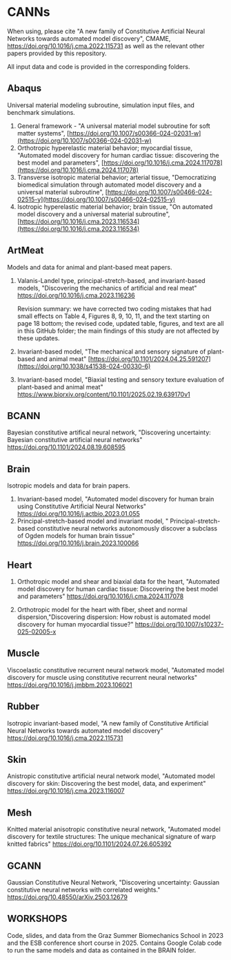 # CANNs
When using, please cite "A new family of Constitutive Artificial Neural Networks towards automated model discovery", CMAME, https://doi.org/10.1016/j.cma.2022.115731 as well as the relevant other papers provided by this repository. 

All input data and code is provided in the corresponding folders. 

## Abaqus
Universal material modeling subroutine, simulation input files, and benchmark simulations.

1. General framework - "A universal material model subroutine for soft matter systems", [https://doi.org/10.1007/s00366-024-02031-w](https://doi.org/10.1007/s00366-024-02031-w)
2. Orthotropic hyperelastic material behavior; myocardial tissue, "Automated model discovery for human cardiac tissue: discovering the best model and parameters", [https://doi.org/10.1016/j.cma.2024.117078](https://doi.org/10.1016/j.cma.2024.117078)
3. Transverse isotropic material behavior; arterial tissue, "Democratizing biomedical simulation through automated model discovery and a universal material subroutine", [https://doi.org/10.1007/s00466-024-02515-y](https://doi.org/10.1007/s00466-024-02515-y)
4. Isotropic hyperelastic material behavior; brain tissue, "On automated model discovery and a universal material subroutine", [https://doi.org/10.1016/j.cma.2023.116534](https://doi.org/10.1016/j.cma.2023.116534)

## ArtMeat
Models and data for animal and plant-based meat papers. 
1. Valanis-Landel type, principal-stretch-based, and invariant-based models, "Discovering the mechanics of artificial and real meat" https://doi.org/10.1016/j.cma.2023.116236

	Revision summary: we have corrected two coding mistakes that had small effects on Table 4, Figures 8, 9, 10, 11, and the text starting on page 18 bottom; the revised code, updated table, figures, and text are all in this GitHub folder; the main findings of this study are not affected by these updates.

2. Invariant-based model, "The mechanical and sensory signature of plant-based and animal meat" [https://doi.org/10.1101/2024.04.25.591207](https://doi.org/10.1038/s41538-024-00330-6)
3. Invariant-based model, "Biaxial testing and sensory texture evaluation of plant-based and animal meat" https://www.biorxiv.org/content/10.1101/2025.02.19.639170v1

## BCANN
Bayesian constitutive artifical neural network, "Discovering uncertainty: Bayesian constitutive artificial neural networks" https://doi.org/10.1101/2024.08.19.608595

## Brain
Isotropic models and data for brain papers.
1. Invariant-based model, "Automated model discovery for human brain using Constitutive Artificial Neural Networks" https://doi.org/10.1016/j.actbio.2023.01.055
2. Principal-stretch-based model and invariant model, " Principal-stretch-based constitutive neural networks autonomously discover a subclass of Ogden models for human brain tissue" https://doi.org/10.1016/j.brain.2023.100066

## Heart
1. Orthotropic model and shear and biaxial data for the heart, "Automated model discovery for human cardiac tissue: Discovering the best model and parameters" https://doi.org/10.1016/j.cma.2024.117078

2. Orthotropic model for the heart with fiber, sheet and normal dispersion,"Discovering dispersion: How robust is automated model discovery for human myocardial tissue?" https://doi.org/10.1007/s10237-025-02005-x

## Muscle
Viscoelastic constitutive recurrent neural network model, "Automated model discovery for muscle using constitutive recurrent neural networks" https://doi.org/10.1016/j.jmbbm.2023.106021

## Rubber
Isotropic invariant-based model, "A new family of Constitutive Artificial Neural Networks towards automated model discovery" https://doi.org/10.1016/j.cma.2022.115731

## Skin
Anistropic constitutive artificial neural network model, "Automated model discovery for skin: Discovering the best model, data, and experiment" https://doi.org/10.1016/j.cma.2023.116007

## Mesh
Knitted material anisotropic constitutive neural network, "Automated model discovery for textile structures: The unique mechanical signature of warp knitted fabrics" https://doi.org/10.1101/2024.07.26.605392

## GCANN
Gaussian Constitutive Neural Network, "Discovering uncertainty: Gaussian constitutive neural networks with correlated weights." https://doi.org/10.48550/arXiv.2503.12679

## WORKSHOPS
Code, slides, and data from the Graz Summer Biomechanics School in 2023 and the ESB conference short course in 2025. Contains Google Colab code to run the same models and data as contained in the BRAIN folder.
